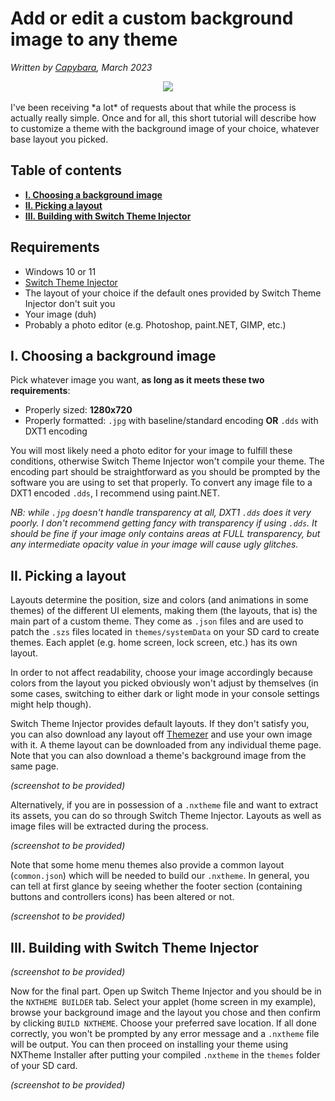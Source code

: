 # Add or edit a custom background image to any theme

*Written by [Capybara](https://themezer.net/creators/382997176307154945), March 2023*

<div align="center">
<img src="https://avatars.githubusercontent.com/u/65415089?s=200&v=4" />
</div>

<br />
I've been receiving *a lot* of requests about that while the process is actually really simple. Once and for all, this short tutorial will describe how to customize a theme with the background image of your choice, whatever base layout you picked.

## Table of contents

- **[I. Choosing a background image](#i-choosing-a-background-image)**
- **[II. Picking a layout](#ii-picking-a-layout)**
- **[III. Building with Switch Theme Injector](#iii-building-with-switch-theme-injector)**

## Requirements

- Windows 10 or 11
- [Switch Theme Injector](https://github.com/exelix11/SwitchThemeInjector/releases)
- The layout of your choice if the default ones provided by Switch Theme Injector don't suit you
- Your image (duh)
- Probably a photo editor (e.g. Photoshop, paint.NET, GIMP, etc.)

## I. Choosing a background image

Pick whatever image you want, **as long as it meets these two requirements**:

- Properly sized: **1280x720**
- Properly formatted: `.jpg` with baseline/standard encoding **OR** `.dds` with DXT1 encoding

You will most likely need a photo editor for your image to fulfill these conditions, otherwise Switch Theme Injector won't compile your theme. The encoding part should be straightforward as you should be prompted by the software you are using to set that properly. To convert any image file to a DXT1 encoded `.dds`, I recommend using paint.NET.

*NB: while `.jpg` doesn't handle transparency at all, DXT1 `.dds` does it very poorly. I don't recommend getting fancy with transparency if using `.dds`. It should be fine if your image only contains areas at FULL transparency, but any intermediate opacity value in your image will cause ugly glitches.*

## II. Picking a layout

Layouts determine the position, size and colors (and animations in some themes) of the different UI elements, making them (the layouts, that is) the main part of a custom theme. They come as `.json` files and are used to patch the `.szs` files located in `themes/systemData` on your SD card to create themes. Each applet (e.g. home screen, lock screen, etc.) has its own layout.

In order to not affect readability, choose your image accordingly because colors from the layout you picked obviously won't adjust by themselves (in some cases, switching to either dark or light mode in your console settings might help though).

Switch Theme Injector provides default layouts. If they don't satisfy you, you can also download any layout off [Themezer](https://themezer.net/) and use your own image with it. A theme layout can be downloaded from any individual theme page. Note that you can also download a theme's background image from the same page.

*(screenshot to be provided)*

Alternatively, if you are in possession of a `.nxtheme` file and want to extract its assets, you can do so through Switch Theme Injector. Layouts as well as image files will be extracted during the process.

*(screenshot to be provided)*

Note that some home menu themes also provide a common layout (`common.json`) which will be needed to build our `.nxtheme`. In general, you can tell at first glance by seeing whether the footer section (containing buttons and controllers icons) has been altered or not.

*(screenshot to be provided)*

## III. Building with Switch Theme Injector

*(screenshot to be provided)*

Now for the final part. Open up Switch Theme Injector and you should be in the `NXTHEME BUILDER` tab. Select your applet (home screen in my example), browse your background image and the layout you chose and then confirm by clicking `BUILD NXTHEME`. Choose your preferred save location. If all done correctly, you won't be prompted by any error message and a `.nxtheme` file will be output. You can then proceed on installing your theme using NXTheme Installer after putting your compiled `.nxtheme` in the `themes` folder of your SD card.

*(screenshot to be provided)*
